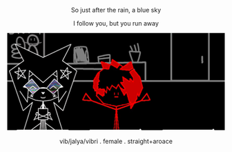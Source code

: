 
 <p align="center">
    So just after the rain, a blue sky
      
  </p>
   <p align="center">
  I follow you, but you run away
      
  </p>

<img src="https://github.com/vibribbny/vibribbny/blob/main/%D9%84%D9%82%D8%B7%D8%A9%20%D8%B4%D8%A7%D8%B4%D8%A9%202025-10-29%20165818.png">

 <p align="center">
   vib/jalya/vibri . female . straight+aroace
      
  </p>
